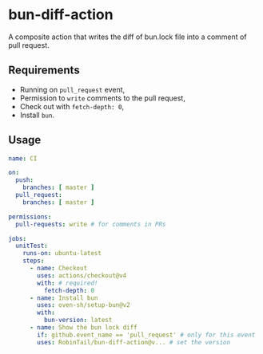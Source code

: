 # bun-diff-action

A composite action that writes the diff of bun.lock file into a comment of pull request.

## Requirements

- Running on `pull_request` event,
- Permission to `write` comments to the pull request,
- Check out with `fetch-depth: 0`,
- Install `bun`.

## Usage

```yaml
name: CI

on:
  push:
    branches: [ master ]
  pull_request:
    branches: [ master ]

permissions:
  pull-requests: write # for comments in PRs

jobs:
  unitTest:
    runs-on: ubuntu-latest
    steps:
      - name: Checkout
        uses: actions/checkout@v4
        with: # required!
          fetch-depth: 0
      - name: Install bun
        uses: oven-sh/setup-bun@v2
        with:
          bun-version: latest
      - name: Show the bun lock diff
        if: github.event_name == 'pull_request' # only for this event
        uses: RobinTail/bun-diff-action@v... # set the version
```
